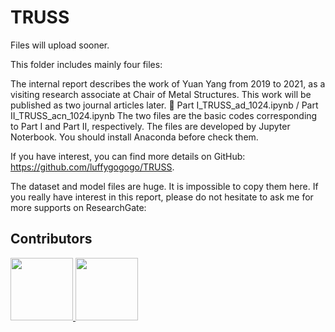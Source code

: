 # TRUSS
Files will upload sooner.

This folder includes mainly four files:

The internal report describes the work of Yuan Yang from 2019 to 2021, as a visiting research associate at Chair of Metal Structures. This work will be published as two journal articles later.
	Part I_TRUSS_ad_1024.ipynb / Part II_TRUSS_acn_1024.ipynb
The two files are the basic codes corresponding to Part I and Part II, respectively. The files are developed by Jupyter Noterbook. You should install Anaconda before check them.

If you have interest, you can find more details on GitHub:
https://github.com/luffygogogo/TRUSS.

The dataset and model files are huge. It is impossible to copy them here. If you really have interest in this report, please do not hesitate to ask me for more supports on ResearchGate:

## Contributors
<a href="https://www.researchgate.net/profile/Yuan-Yang-34">
  <img src="https://media-exp1.licdn.com/dms/image/C4D03AQHPc-AXe6Sdfw/profile-displayphoto-shrink_800_800/0/1642452212778?e=1649289600&v=beta&t=pWCN1RsWgacSksMkNc0WfWJ2Dfy6lF1DBa-v-9DmglA" width="100"/>
</a>
<a href="http://bluebox.ippt.pan.pl/~ljank/index.php?id=home.html">
  <img src="http://bluebox.ippt.pan.pl/~ljank/img/lukasz_jankowski.jpg" width="100"/>
</a>
